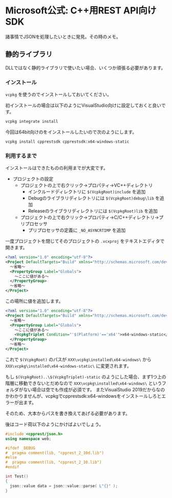 # Microsoft公式: C++用REST API向けSDK

諸事情でJSONを処理したいときに発見。その時のメモ。

## 静的ライブラリ

DLLではなく静的ライブラリで使いたい場合、いくつか頑張る必要があります。

### インストール

`vcpkg` を使うのでインストールしておいてください。

初インストールの場合は以下のようにVisualStudio向けに設定しておくと良いです。

```sh
vcpkg integrate install
```

今回は64bit向けのをインストールしたいので次のようにします。

```sh
vcpkg install cpprestsdk cpprestsdk:x64-windows-static
```

### 利用するまで

インストールはできたものの利用までが大変です。

* プロジェクトの設定
  * プロジェクトの上で右クリック→プロパティ→VC++ディレクトリ
    * インクルードディレクトリに `$(VcpkgRoot)include` を追加
    * Debugのライブラリディレクトリには `$(VcpkgRoot)debug\lib` を追加
    * Releaseのライブラリディレクトリには `$(VcpkgRoot)lib` を追加
  * プロジェクトの上で右クリック→プロパティ→C/C++ディレクトリ→プリプロセッサ
    * プリプロセッサの定義に `_NO_ASYNCRTIMP` を追加

一度プロジェクトを閉じてそのプロジェクトの `.vcxproj` をテキストエディタで開きます。

```xml
<?xml version="1.0" encoding="utf-8"?>
<Project DefaultTargets="Build" xmlns="http://schemas.microsoft.com/developer/msbuild/2003">
  ～省略～
  <PropertyGroup Label="Globals">
    ～ここに値がある～
  </PropertyGroup>
  ～省略～
</Project>
```

この場所に値を追加します。

```xml
<?xml version="1.0" encoding="utf-8"?>
<Project DefaultTargets="Build" xmlns="http://schemas.microsoft.com/developer/msbuild/2003">
  ～省略～
  <PropertyGroup Label="Globals">
    ～ここに値がある～
    <VcpkgTriplet Condition="'$(Platform)'=='x64'">x64-windows-static</VcpkgTriplet>
  </PropertyGroup>
  ～省略～
</Project>
```

これで `$(VcpkgRoot)` のパスが `XXX\vcpkg\installed\x64-windows\` から `XXX\vcpkg\installed\x64-windows-static\` に変更されます。

もし `$(VcpkgRoot)..\$(VcpkgTriplet)-static` のようにした場合、まず1つ上の階層に移動できないとだめなので `XXX\vcpkg\installed\x64-windows\` というフォルダがない場合は空でも作成が必須です。
またVisualStudio 2019だからなのかわかりませんが、vcpkgでcpprestsdk:x64-windowsをインストールしろとエラーが出ます。

そのため、大本からパスを書き換えてあげる必要があります。

後はコード荷以下のようにかけばよいでしょう。

```cpp
#include <cpprest/json.h>
using namespace web;

#ifdef _DEBUG
#  pragma comment(lib, "cpprest_2_10d.lib")
#else
#  pragma comment(lib, "cpprest_2_10.lib")
#endif

int Test()
{
  json::value data = json::value::parse( L"{}" );
}
```



